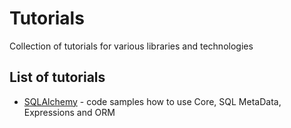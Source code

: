 # Tutorials
Collection of tutorials for various libraries and technologies

## List of tutorials
 - [SQLAlchemy](/sqlalchemy) - code samples how to use Core, SQL MetaData, Expressions and ORM
